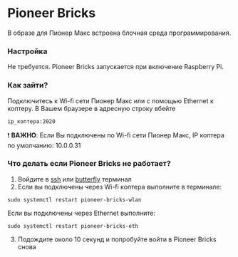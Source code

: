 # Pioneer Bricks
В образе для Пионер Макс встроена блочная среда программирования. 

### Настройка
Не требуется. Pioneer Bricks запускается при включение Raspberry Pi.

### Как зайти?
Подключитесь к Wi-fi сети Пионер Макс или с помощью Ethernet к коптеру. В Вашем браузере в адресную строку вбейте
```
ip_коптера:2020
```
:heavy_exclamation_mark: __ВАЖНО__: Если Вы подключены по Wi-fi сети Пионер Макс, IP коптера по умолчанию: 10.0.0.31

### Что делать если Pioneer Bricks не работает?
1. Войдите в [ssh](https://github.com/geoscan/geoscan_pioneer_max/blob/master/guides/ssh.md) или [butterfly](https://github.com/geoscan/geoscan_pioneer_max/blob/master/guides/web-ssh.md) терминал
2. Если вы подключены через Wi-fi коптера выполните в терминале:
```
sudo systemctl restart pioneer-bricks-wlan
```
Если вы подключены через Ethernet выполните:
```
sudo systemctl restart pioneer-bricks-eth
```
3. Подождите около 10 секунд и попробуйте войти в Pioneer Bricks снова
